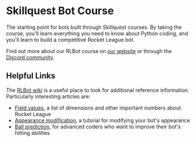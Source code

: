 # Skillquest Bot Course

The starting point for bots built through Skillquest courses. By taking the course, you'll learn everything you need to know about Python coding, and you'll learn to build a competitive Rocket League bot.

Find out more about our RLBot course on [our website](https://skillquest.io) or through the [Discord community](https://discord.gg/hqkKfMpPvX).

## Helpful Links

The [RLBot wiki](https://github.com/RLBot/RLBot/wiki) is a useful place to look for additional reference information. Particularly interesting articles are:

- [Field values](https://github.com/RLBot/RLBot/wiki/Useful-Game-Values), a list of dimensions and other important numbers about Rocket League
- [Appearance modification](https://github.com/RLBot/RLBot/wiki/Bot-Customization), a tutorial for modifying your bot's appearance
- [Ball prediction](https://github.com/RLBot/RLBotPythonExample/wiki/Ball-Path-Prediction), for advanced coders who want to improve their bot's hitting abilities